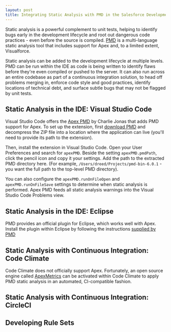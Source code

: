 ```yaml
---
layout: post
title: Integrating Static Analysis with PMD in the Salesforce Development Lifecycle
---
```


Static analysis is a powerful complement to unit tests, helping to identify bugs early in the development lifecycle and root out dangerous code practices - even before the source is compiled. [PMD](http://pmd.github.io/) is a multi-language static analysis tool that includes support for Apex and, to a limited extent, Visualforce.

Static analysis can be added to the development lifecycle at multiple levels. PMD can be run within the IDE as code is being written to identify flaws before they're even compiled or pushed to the server. It can also run across an entire codebase as part of a continuous integration solution, to head off problems merging in, enforce code style and good practices, identify locations of technical debt, and surface subtle bugs that may not be flagged by unit tests.

## Static Analysis in the IDE: Visual Studio Code

Visual Studio Code offers the [Apex PMD](https://marketplace.visualstudio.com/items?itemName=chuckjonas.apex-pmd) by Charlie Jonas that adds PMD support for Apex. To set up the extension, first [download PMD](https://pmd.github.io/#downloads) and decompress the ZIP file into a location where the application can live (you'll need to provide its path to the extension).

Then, install the extension in Visual Studio Code. Open your User Preferences and search for `apexPMD`. Beside the setting `apexPMD.pmdPath`, click the pencil icon and copy it your settings. Add the path to the extracted PMD directory here. (For example, `/Users/dreed/Projects/pmd-bin-6.0.1` - you want the full path to the top-level PMD directory).

You can also configure the `apexPMD.runOnFileOpen` and `apexPMD.runOnFileSave` settings to determine when static analysis is performed. Apex PMD feeds all static analysis warnings into the Visual Studio Code Problems view.

## Static Analysis in the IDE: Eclipse

PMD provides an official plugin for Eclipse, which works well with Apex. Install the plugin within Eclipse by following the instructions [supplied by PMD](https://pmd.github.io/latest/pmd_userdocs_tools.html#eclipse)

## Static Analysis with Continuous Integration: Code Climate

Code Climate does not officially support Apex. Fortunately, an open source engine called [ApexMetrics](https://github.com/rsoesemann/codeclimate-apexmetrics) can be activated within Code Climate to apply PMD static analysis in an automated, CI-compatible fashion.

## Static Analysis with Continuous Integration: CircleCI

## Developing Rule Sets

